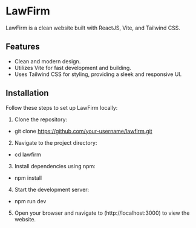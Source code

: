 # LawFirm

LawFirm is a clean website built with ReactJS, Vite, and Tailwind CSS.

## Features

- Clean and modern design.
- Utilizes Vite for fast development and building.
- Uses Tailwind CSS for styling, providing a sleek and responsive UI.

## Installation

Follow these steps to set up LawFirm locally:

1. Clone the repository:
- git clone https://github.com/your-username/lawfirm.git
2. Navigate to the project directory:
- cd lawfirm
3. Install dependencies using npm:
- npm install
4. Start the development server:
- npm run dev
5. Open your browser and navigate to (http://localhost:3000) to view the website.
